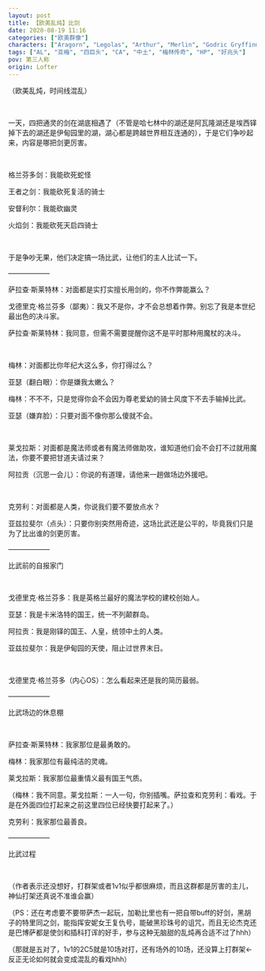 ```yaml
---
layout: post
title: 【欧美乱炖】比剑
date: 2020-08-19 11:16
categories: ["欧美群像"]
characters: ["Aragorn", "Legolas", "Arthur", "Merlin", "Godric Gryffindor", "Salazar Slytherin", "Aziraphale", "Crowley"]
tags: ["AL", "亚梅", "四巨头", "CA", "中土", "梅林传奇", "HP", "好兆头"]
pov: 第三人称
origin: Lofter
---
```


（欧美乱炖，时间线混乱）

<br>

一天，四把通灵的剑在湖底相遇了（不管是哈七林中的湖还是阿瓦隆湖还是埃西铎掉下去的湖还是伊甸园里的湖，湖心都是跨越世界相互连通的），于是它们争吵起来，内容是哪把剑更厉害。

<br>

格兰芬多剑：我能砍死蛇怪

王者之剑：我能砍死复活的骑士

安督利尔：我能砍幽灵

火焰剑：我能砍死天启四骑士

<br>

于是争吵无果，他们决定搞一场比武，让他们的主人比试一下。

——————

萨拉查·斯莱特林：对面都是实打实擅长用剑的，你不作弊能赢么？

戈德里克·格兰芬多（鄙夷）：我又不是你，才不会总想着作弊。别忘了我是本世纪最出色的决斗家。

萨拉查·斯莱特林：我同意，但需不需要提醒你这不是平时那种用魔杖的决斗。

<br>

梅林：对面都比你年纪大这么多，你打得过么？

亚瑟（翻白眼）：你是嫌我太嫩么？

梅林：不不不，只是觉得你会不会因为尊老爱幼的骑士风度下不去手输掉比武。

亚瑟（嫌弃脸）：只要对面不像你那么傻就不会。

<br>

莱戈拉斯：对面都是魔法师或者有魔法师做助攻，谁知道他们会不会打不过就用魔法，你要不要把甘道夫请过来？

阿拉贡（沉思一会儿）：你说的有道理，请他来一趟做场边外援吧。

<br>

克劳利：对面都是人类，你说我们要不要放点水？

亚兹拉斐尔（点头）：只要你别突然用奇迹，这场比武还是公平的，毕竟我们只是为了比出谁的剑更厉害。

——————

比武前的自报家门

<br>

戈德里克·格兰芬多：我是英格兰最好的魔法学校的建校创始人。

亚瑟：我是卡米洛特的国王，统一不列颠群岛。

阿拉贡：我是刚铎的国王、人皇，统领中土的人类。

亚兹拉斐尔：我是伊甸园的天使，阻止过世界末日。

<br>

戈德里克·格兰芬多（内心OS）：怎么看起来还是我的简历最弱。

——————

比武场边的休息棚

<br>

萨拉查·斯莱特林：我家那位是最勇敢的。

梅林：我家那位有最纯洁的灵魂。

莱戈拉斯：我家那位最重情义最有国王气质。

（梅林：我不同意。莱戈拉斯：一人一句，你别插嘴。萨拉查和克劳利：看戏。于是在外面四位打起来之前这里四位已经快要打起来了。）

克劳利：我家那位最善良。

——————

比武过程

<br>

（作者表示还没想好，打群架或者1v1似乎都很麻烦，而且这群都是厉害的主儿，神仙打架还真说不准谁会赢）

（PS：还在考虑要不要带萨杰一起玩，加勒比里也有一把自带buff的好剑，黑胡子的特里同之剑，能指挥安妮女王复仇号，能破黑珍珠号的诅咒，而且无论杰克还是巴博萨都是使剑和插科打诨的好手，参与这种无脑甜的乱炖再合适不过了hhh）

（那就是五对了，1v1的2C5就是10场对打，还有场外的10场，还没算上打群架←反正无论如何就会变成混乱的看戏hhh）